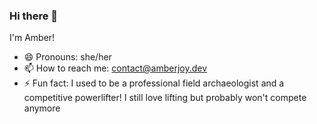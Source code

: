 ### Hi there 👋

I'm Amber!
- 😄 Pronouns: she/her
- 📫 How to reach me: contact@amberjoy.dev
- ⚡ Fun fact: I used to be a professional field archaeologist and a competitive powerlifter! I still love lifting but probably won't compete anymore

<!-- - 🌱 I’m currently learning... -->
<!--
**the-amber-joy/the-amber-joy** is a ✨ _special_ ✨ repository because its `README.md` (this file) appears on your GitHub profile.

Here are some ideas to get you started:

- 🔭 I’m currently working on ...
- 🌱 I’m currently learning ...
- 👯 I’m looking to collaborate on ...
- 🤔 I’m looking for help with ...
- 💬 Ask me about ...
- 📫 How to reach me: ...
- 😄 Pronouns: ...
- ⚡ Fun fact: ...
-->
